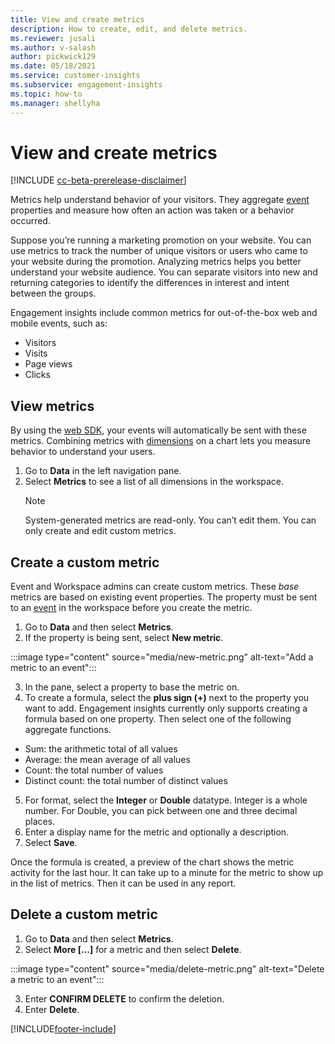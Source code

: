 ```yaml
---
title: View and create metrics
description: How to create, edit, and delete metrics.
ms.reviewer: jusali
ms.author: v-salash
author: pickwick129
ms.date: 05/18/2021
ms.service: customer-insights
ms.subservice: engagement-insights 
ms.topic: how-to
ms.manager: shellyha 
---
```


# View and create metrics

[!INCLUDE [cc-beta-prerelease-disclaimer](includes/cc-beta-prerelease-disclaimer.md)]

Metrics help understand behavior of your visitors. They aggregate [event](refined-events.md) properties and measure how often an action was taken or a behavior occurred.  

Suppose you’re running a marketing promotion on your website. You can use metrics to track the number of unique visitors or users who came to your website during the promotion. Analyzing metrics helps you better understand your website audience. You can separate visitors into new and returning categories to identify the differences in interest and intent between the groups.

Engagement insights include common metrics for out-of-the-box web and mobile events, such as: 

- Visitors
- Visits
- Page views
- Clicks

## View metrics

By using the [web SDK,](advanced-SDK-implementation.md) 
your events will automatically be sent with these metrics. Combining metrics with  [dimensions](view-create-dimensions.md) on a chart lets you measure behavior to understand your users. 

1. Go to **Data** in the left navigation pane. 
1. Select **Metrics** to see a list of all dimensions in the workspace. 
   > [!NOTE]
   > System-generated metrics are read-only. You can’t edit them. You can only create and edit custom metrics.

## Create a custom metric

Event and Workspace admins can create custom metrics. These *base* metrics are based on existing event properties. The property must be sent to an [event](advanced-SDK-implementation.md) in the workspace before you create the metric.

1. Go to **Data** and then select **Metrics**.
1. If the property is being sent, select **New metric**.

 :::image type="content" source="media/new-metric.png" alt-text="Add a metric to an event":::

3. In the pane, select a property to base the metric on.
1. To create a formula, select the **plus sign (+)** next to the property you want to add. Engagement insights currently only supports creating a formula based on one property. Then select one of the following aggregate functions. 

- Sum: the arithmetic total of all values 
- Average: the mean average of all values
- Count: the total number of values
- Distinct count: the total number of distinct values

5. For format, select the **Integer** or **Double** datatype. Integer is a whole number. For Double, you can pick between one and three decimal places.
1. Enter a display name for the metric and optionally a description.
1. Select **Save**. 

Once the formula is created, a preview of the chart shows the metric activity for the last hour. It can take up to a minute for the metric to show up in the list of metrics. Then it can be used in any report.

## Delete a custom metric

1. Go to **Data** and then select **Metrics**.
1. Select **More [...]** for a metric and then select **Delete**.

 :::image type="content" source="media/delete-metric.png" alt-text="Delete a metric to an event":::

3. Enter **CONFIRM DELETE** to confirm the deletion. 
1. Enter **Delete**.

 



[!INCLUDE[footer-include](../includes/footer-banner.md)]